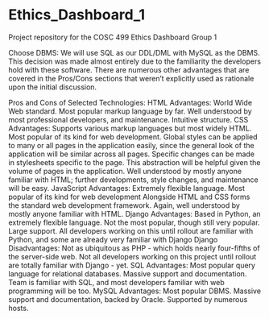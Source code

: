 # Ethics_Dashboard_1
Project repository for the COSC 499 Ethics Dashboard Group 1

Choose DBMS:
  We will use SQL as our DDL/DML with MySQL as the DBMS. This decision was made almost entirely due to the familiarity the developers hold with these software. There   are numerous other advantages that are covered in the Pros/Cons sections that weren’t explicitly used as rationale upon the initial discussion.

Pros and Cons of Selected Technologies:
  HTML Advantages:
    World Wide Web standard.
    Most popular markup language by far.
    Well understood by most professional developers, and maintenance.
    Intuitive structure.
  CSS Advantages:
    Supports various markup languages but most widely HTML.
    Most popular of its kind for web development.
    Global styles can be applied to many or all pages in the application easily, since the general look of the application will be similar across all pages. Specific     changes can be made in stylesheets specific to the page. This abstraction will be helpful given the volume of pages in the application.
    Well understood by mostly anyone familiar with HTML; further developments, style changes, and maintenance will be easy.
  JavaScript Advantages:
    Extremely flexible language.
    Most popular of its kind for web development
    Alongside HTML and CSS forms the standard web development framework.
    Again, well understood by mostly anyone familiar with HTML.
  Django Advantages:
    Based in Python, an extremely flexible language.
    Not the most popular, though still very popular.
    Large support.
    All developers working on this until rollout are familiar with Python, and some are already very familiar with Django
  Django Disadvantages:
    Not as ubiquitous as PHP - which holds nearly four-fifths of the server-side web.
    Not all developers working on this project until rollout are totally familiar with Django - yet.
  SQL Advantages:
    Most popular query language for relational databases.
    Massive support and documentation.
    Team is familiar with SQL, and most developers familiar with web programming will be too.
  MySQL Advantages:
    Most popular DBMS.
    Massive support and documentation, backed by Oracle.
    Supported by numerous hosts.
